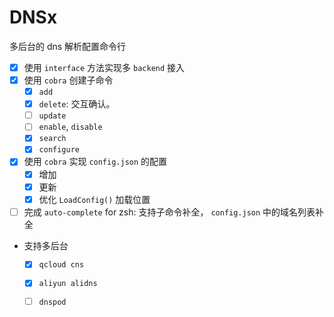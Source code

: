 # DNSx

多后台的 dns 解析配置命令行

+ [x] 使用 `interface` 方法实现多 `backend` 接入
+ [x] 使用 `cobra` 创建子命令
  + [x] `add`
  + [x] `delete`: 交互确认。
  + [ ] `update`
  + [ ] `enable`, `disable`
  + [x] `search`
  + [x] `configure`
+ [x] 使用 `cobra` 实现 `config.json` 的配置
  + [x] 增加
  + [x] 更新
  + [x] 优化 `LoadConfig()` 加载位置

+ [ ] 完成 `auto-complete` for zsh: 支持子命令补全， `config.json` 中的域名列表补全

+ 支持多后台
  + [x] `qcloud cns`
  + [x] `aliyun alidns`
  + [ ] `dnspod`


